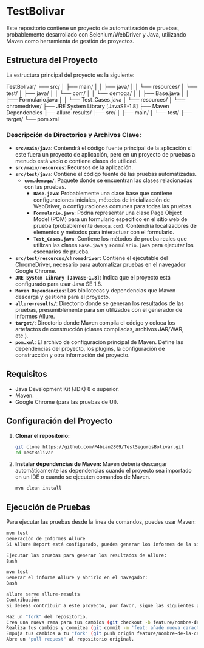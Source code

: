 # TestBolivar

Este repositorio contiene un proyecto de automatización de pruebas, probablemente desarrollado con Selenium/WebDriver y Java, utilizando Maven como herramienta de gestión de proyectos.

## Estructura del Proyecto

La estructura principal del proyecto es la siguiente:

TestBolivar/
├── src/
│   ├── main/
│   │   ├── java/
│   │   └── resources/
│   └── test/
│       ├── java/
│       │   └── com/
│       │       └── demoqa/
│       │           ├── Base.java
│       │           ├── Formulario.java
│       │           └── Test_Cases.java
│       └── resources/
│           └── chromedriver/
├── JRE System Library [JavaSE-1.8]
├── Maven Dependencies
├── allure-results/
├── src/
│   ├── main/
│   └── test/
├── target/
└── pom.xml


### Descripción de Directorios y Archivos Clave:

* **`src/main/java`**: Contendrá el código fuente principal de la aplicación si este fuera un proyecto de aplicación, pero en un proyecto de pruebas a menudo está vacío o contiene clases de utilidad.
* **`src/main/resources`**: Recursos de la aplicación.
* **`src/test/java`**: Contiene el código fuente de las pruebas automatizadas.
    * **`com.demoqa/`**: Paquete donde se encuentran las clases relacionadas con las pruebas.
        * **`Base.java`**: Probablemente una clase base que contiene configuraciones iniciales, métodos de inicialización de WebDriver, o configuraciones comunes para todas las pruebas.
        * **`Formulario.java`**: Podría representar una clase Page Object Model (POM) para un formulario específico en el sitio web de prueba (probablemente `demoqa.com`). Contendría localizadores de elementos y métodos para interactuar con el formulario.
        * **`Test_Cases.java`**: Contiene los métodos de prueba reales que utilizan las clases `Base.java` y `Formulario.java` para ejecutar los escenarios de prueba.
* **`src/test/resources/chromedriver`**: Contiene el ejecutable del ChromeDriver, necesario para automatizar pruebas en el navegador Google Chrome.
* **`JRE System Library [JavaSE-1.8]`**: Indica que el proyecto está configurado para usar Java SE 1.8.
* **`Maven Dependencies`**: Las bibliotecas y dependencias que Maven descarga y gestiona para el proyecto.
* **`allure-results/`**: Directorio donde se generan los resultados de las pruebas, presumiblemente para ser utilizados con el generador de informes Allure.
* **`target/`**: Directorio donde Maven compila el código y coloca los artefactos de construcción (clases compiladas, archivos JAR/WAR, etc.).
* **`pom.xml`**: El archivo de configuración principal de Maven. Define las dependencias del proyecto, los plugins, la configuración de construcción y otra información del proyecto.

## Requisitos

* Java Development Kit (JDK) 8 o superior.
* Maven.
* Google Chrome (para las pruebas de UI).

## Configuración del Proyecto

1.  **Clonar el repositorio:**
    ```bash
    git clone https://github.com/F4bian2809/TestSegurosBolivar.git
    cd TestBolivar
    ```
2.  **Instalar dependencias de Maven:**
    Maven debería descargar automáticamente las dependencias cuando el proyecto sea importado en un IDE o cuando se ejecuten comandos de Maven.
    ```bash
    mvn clean install
    ```

## Ejecución de Pruebas

Para ejecutar las pruebas desde la línea de comandos, puedes usar Maven:

```bash
mvn test
Generación de Informes Allure
Si Allure Report está configurado, puedes generar los informes de la siguiente manera (asegúrate de tener Allure Commandline instalado):

Ejecutar las pruebas para generar los resultados de Allure:
Bash

mvn test
Generar el informe Allure y abrirlo en el navegador:
Bash

allure serve allure-results
Contribución
Si deseas contribuir a este proyecto, por favor, sigue las siguientes pautas:

Haz un "fork" del repositorio.
Crea una nueva rama para tus cambios (git checkout -b feature/nombre-de-la-caracteristica).
Realiza tus cambios y commitea (git commit -m 'feat: añade nueva característica').
Empuja tus cambios a tu "fork" (git push origin feature/nombre-de-la-caracteristica).
Abre un "pull request" al repositorio original.
